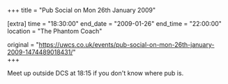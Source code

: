 +++
title = "Pub Social on Mon 26th January 2009"

[extra]
time = "18:30:00"
end_date = "2009-01-26"
end_time = "22:00:00"
location = "The Phantom Coach"

original = "https://uwcs.co.uk/events/pub-social-on-mon-26th-january-2009-1474489018431/"    
+++

Meet up outside DCS at 18:15 if you don't know where pub is.

